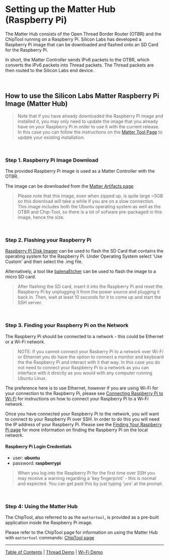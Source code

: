 # Setting up the Matter Hub (Raspberry Pi)

The Matter Hub consists of the Open Thread Border Router (OTBR) and the ChipTool
running on a Raspberry Pi. Silicon Labs has developed a Raspberry Pi image that
can be downloaded and flashed onto an SD Card for the Raspberry Pi.

In short, the Matter Controller sends IPv6 packets to the OTBR, which converts
the IPv6 packets into Thread packets. The Thread packets are then routed to the
Silicon Labs end device.

<br>

## How to use the Silicon Labs Matter Raspberry Pi Image (Matter Hub)

> Note that if you have already downloaded the Raspberry Pi image and installed
> it, you may only need to update the image that you already have on your
> Raspberry Pi in order to use it with the current release. In this case you can
> follow the instructions on the [Matter Tool Page](CHIP_TOOL.md) to update your
> existing installation.

<br>

### Step 1. Raspberry Pi Image Download

The provided Raspberry Pi image is used as a Matter Controller with the OTBR.

The image can be downloaded from the
[Matter Artifacts page](../general/ARTIFACTS.md)

> Please note that this image, even when zipped up, is quite large ~5GB so this
> download will take a while if you are on a slow connection. This image
> includes both the Ubuntu operating system as well as the OTBR and Chip-Tool,
> so there is a lot of sofware pre-packaged in this image, hence the size.

<br>

### Step 2. Flashing your Raspberry Pi

[Raspberry Pi Disk Imager](https://www.raspberrypi.com/software/) can be used to
flash the SD Card that contains the operating system for the Raspberry Pi. Under
Operating System select 'Use Custom' and then select the .img file.

Alternatively, a tool like [balenaEtcher](https://www.balena.io/etcher/) can be
used to flash the image to a micro SD card.

> After flashing the SD card, insert it into the Raspberry Pi and reset the
> Raspberry Pi by unplugging it from the power source and plugging it back in.
> Then, wait at least 10 seconds for it to come up and start the SSH server.

<br>

### Step 3. Finding your Raspberry Pi on the Network

The Raspberry Pi should be connected to a network - this could be Ethernet or a
Wi-Fi network.

> NOTE: If you cannot connect your Rasberry Pi to a network over Wi-Fi or
> Ethernet you do have the option to connect a monitor and keyboard the the
> Raspberry Pi and interact with it that way. In this case you do not need to
> connect your Raspberry Pi to a network as you can interface with it directly
> as you would with any computer running Ubuntu Linux.

The preference here is to use Ethernet, however if you are using Wi-Fi for your
connection to the Raspberry Pi, please see
[Connecting Raspberry Pi to Wi-Fi](https://www.raspberrypi.com/documentation/computers/configuration.html#configuring-networking)
for instructions on how to connect your Raspberry Pi to a Wi-Fi network.

Once you have connected your Raspberry Pi to the network, you will want to
connect to your Raspberry Pi over SSH. In order to do this you will need the IP
address of your Raspberry Pi. Please see the
[Finding Your Raspberry Pi page](../general/FIND_RASPI.md) for more information
on finding the Raspberry Pi on the local network.

#### Raspberry Pi Login Credentials

-   user: **ubuntu**
-   password: **raspberrypi**

> When you log into the Raspberry Pi for the first time over SSH you may receive
> a warning regarding a 'key fingerprint' - this is normal and expected. You can
> get past this by just typing '_yes_' at the prompt.

<br>

### Step 4: Using the Matter Hub

The ChipTool, also referred to as the `mattertool`, is provided as a pre-built
application inside the Raspberry Pi image.

Please refer to the ChipTool page for information on using the Matter Hub with
`mattertool` commands: [ChipTool page](./CHIP_TOOL.md)

---

[Table of Contents](../README.md) | [Thread Demo](./DEMO_OVERVIEW.md) |
[Wi-Fi Demo](../wifi/DEMO_OVERVIEW.md)
